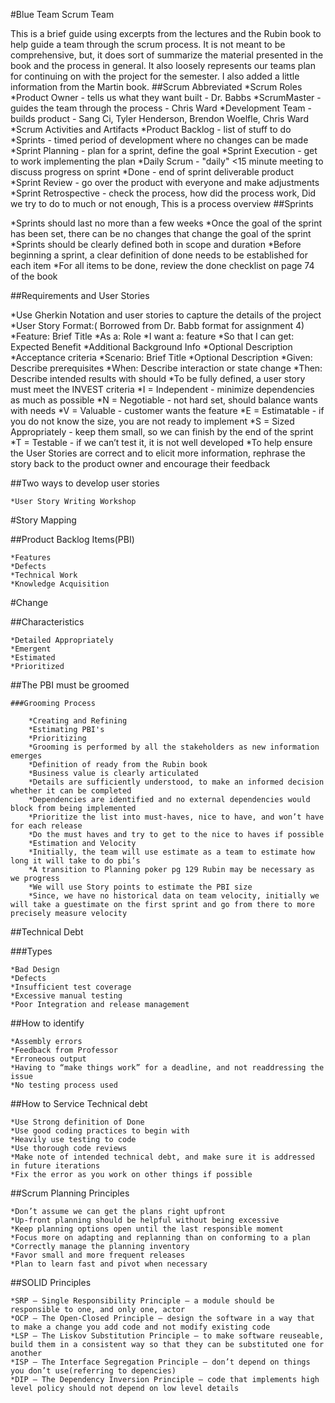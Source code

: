 #Blue Team Scrum Team

This is a brief guide using excerpts from the lectures and the Rubin book to help guide a team through the scrum process. It is not meant to be comprehensive, but, it does sort of summarize the material presented in the book and the process in general. It also loosely represents our teams plan for continuing on with the project for the semester. I also added a little information from the Martin book.
##Scrum Abbreviated
	*Scrum Roles
		*Product Owner - tells us what they want built - Dr. Babbs
		*ScrumMaster - guides the team through the process - Chris Ward
		*Development Team - builds product - Sang Ci, Tyler Henderson, Brendon Woelfle, Chris Ward
	*Scrum Activities and Artifacts
		*Product Backlog - list of stuff to do
		*Sprints - timed period of development where no changes can be made
		*Sprint Planning - plan for a sprint, define the goal
		*Sprint Execution - get to work implementing the plan
		*Daily Scrum - "daily" <15 minute meeting to discuss progress on sprint
		*Done - end of sprint deliverable product
		*Sprint Review - go over the product with everyone and make adjustments
		*Sprint Retrospective - check the process, how did the process work, Did we try to do to much or not enough, This is a process overview
##Sprints

*Sprints should last no more than a few weeks
*Once the goal of the sprint has been set, there can be no changes that change the goal of the sprint
*Sprints should be clearly defined both in scope and duration
*Before beginning a sprint, a clear definition of done needs to be established for each item
*For all items to be done, review the done checklist on page 74 of the book

##Requirements and User Stories

*Use Gherkin Notation and user stories to capture the details of the project
*User Story Format:( Borrowed from Dr. Babb format for assignment 4)
*Feature: Brief Title
	*As a: Role
	*I want a: feature
	*So that I can get: Expected Benefit
	*Additional Background Info
	*Optional Description
	*Acceptance criteria
	*Scenario: Brief Title
	*Optional Description
	*Given: Describe prerequisites
	*When: Describe interaction or state change
	*Then: Describe intended results with should
	*To be fully defined, a user story must meet the INVEST criteria
	*I = Independent - minimize dependencies as much as possible
	*N = Negotiable - not hard set, should balance wants with needs
	*V = Valuable - customer wants the feature
	*E = Estimatable - if you do not know the size, you are not ready to implement
	*S = Sized Appropriately - keep them small, so we can finish by the end of the sprint
	*T = Testable - if we can’t test it, it is not well developed
	*To help ensure the User Stories are correct and to elicit more information, rephrase the story back to the product owner and encourage their feedback

##Two ways to develop user stories

	*User Story Writing Workshop

#Story Mapping

##Product Backlog Items(PBI)

	*Features
	*Defects
	*Technical Work
	*Knowledge Acquisition

#Change

##Characteristics

	*Detailed Appropriately
	*Emergent
	*Estimated
	*Prioritized

##The PBI must be groomed

	###Grooming Process

		*Creating and Refining
		*Estimating PBI's
		*Prioritizing
		*Grooming is performed by all the stakeholders as new information emerges
		*Definition of ready from the Rubin book
		*Business value is clearly articulated
		*Details are sufficiently understood, to make an informed decision whether it can be completed
		*Dependencies are identified and no external dependencies would block from being implemented
		*Prioritize the list into must-haves, nice to have, and won’t have for each release
		*Do the must haves and try to get to the nice to haves if possible
		*Estimation and Velocity
		*Initially, the team will use estimate as a team to estimate how long it will take to do pbi’s
		*A transition to Planning poker pg 129 Rubin may be necessary as we progress
		*We will use Story points to estimate the PBI size
		*Since, we have no historical data on team velocity, initially we will take a guestimate on the first sprint and go from there to more precisely measure velocity

##Technical Debt

###Types

	*Bad Design
	*Defects
	*Insufficient test coverage
	*Excessive manual testing
	*Poor Integration and release management

##How to identify

	*Assembly errors
	*Feedback from Professor
	*Erroneous output
	*Having to “make things work” for a deadline, and not readdressing the issue
	*No testing process used

##How to Service Technical debt

	*Use Strong definition of Done
	*Use good coding practices to begin with
	*Heavily use testing to code
	*Use thorough code reviews
	*Make note of intended technical debt, and make sure it is addressed in future iterations
	*Fix the error as you work on other things if possible

##Scrum Planning Principles

	*Don’t assume we can get the plans right upfront
	*Up-front planning should be helpful without being excessive
	*Keep planning options open until the last responsible moment
	*Focus more on adapting and replanning than on conforming to a plan
	*Correctly manage the planning inventory
	*Favor small and more frequent releases
	*Plan to learn fast and pivot when necessary

##SOLID Principles

	*SRP – Single Responsibility Principle – a module should be responsible to one, and only one, actor
	*OCP – The Open-Closed Principle – design the software in a way that to make a change you add code and not modify existing code
	*LSP – The Liskov Substitution Principle – to make software reuseable, build them in a consistent way so that they can be substituted one for another
	*ISP – The Interface Segregation Principle – don’t depend on things you don’t use(referring to depencies)
	*DIP – The Dependency Inversion Principle – code that implements high level policy should not depend on low level details




